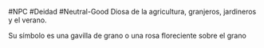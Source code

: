 #NPC #Deidad #Neutral-Good
Diosa de la agricultura, granjeros, jardineros y el verano.

Su símbolo es una gavilla de grano o una rosa floreciente sobre el grano